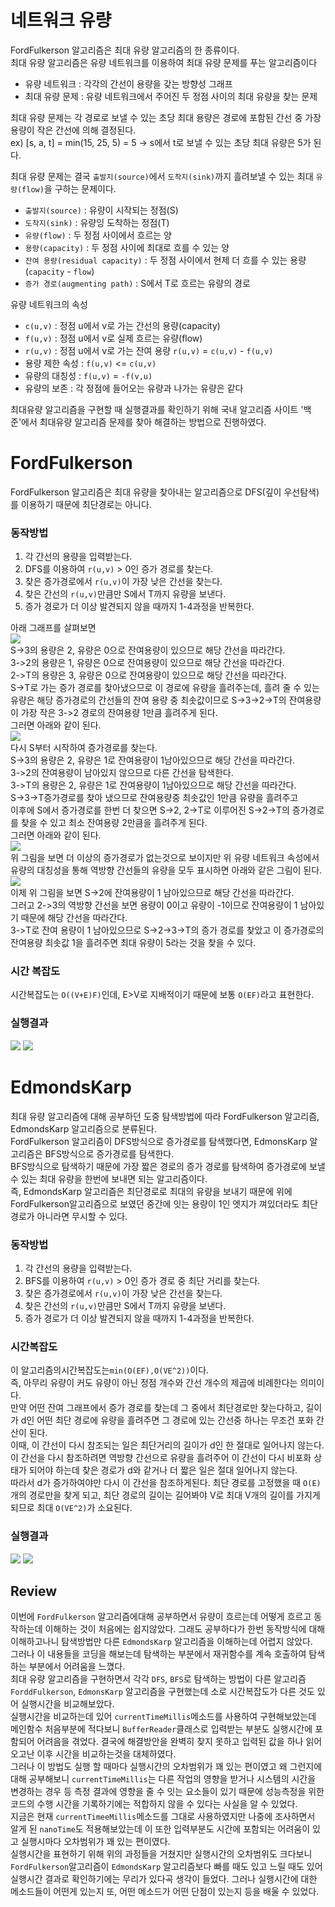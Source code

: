# 네트워크 유량
FordFulkerson 알고리즘은 최대 유량 알고리즘의 한 종류이다.  
최대 유량 알고리즘은 유량 네트워크를 이용하여 최대 유량 문제를 푸는 알고리즘이다  
- 유량 네트워크 : 각각의 간선이 용량을 갖는 방향성 그래프
- 최대 유량 문제 : 유량 네트워크에서 주어진 두 정점 사이의 최대 유량을 찾는 문제
  
최대 유량 문제는 각 경로로 보낼 수 있는 초당 최대 용량은 경로에 포함된 간선 중 가장 용량이 작은 간선에 의해 결정된다.  
ex) [s, a, t] = min(15, 25, 5) = 5 -> s에서 t로 보낼 수 있는 초당 최대 유량은 5가 된다.  
  
최대 유량 문제는 결국 `출발지(source)`에서 `도착지(sink)`까지 흘려보낼 수 있는 최대 `유량(flow)`을 구하는 문제이다.  
- `출발지(source)` : 유량이 시작되는 정점(S)
- `도착지(sink)` : 유량잉 도착하는 정점(T)
- `유량(flow)` : 두 정점 사이에서 흐르는 양
- `용량(capacity)` : 두 정점 사이에 최대로 흐를 수 있는 양
- `잔여 용량(residual capacity)` : 두 정점 사이에서 현제 더 흐를 수 있는 용량 (`capacity` - `flow`)
- `증가 경로(augmenting path)` : S에서 T로 흐르는 유량의 경로
  
유량 네트워크의 속성
- `c(u,v)` : 정점 u에서 v로 가는 간선의 용량(capacity)
- `f(u,v)` : 정점 u에서 v로 실제 흐르는 유량(flow)
- `r(u,v)` : 정점 u에서 v로 가는 잔여 용량 `r(u,v)` = `c(u,v)` - `f(u,v)`
- 용량 제한 속성 : `f(u,v)` <= `c(u,v)`
- 유량의 대칭성 : `f(u,v)` = `-f(v,u)`
- 유량의 보존 : 각 정점에 들어오는 유량과 나가는 유량은 같다
  
최대유량 알고리즘을 구현할 때 실행결과를 확인하기 위해 국내 알고리즘 사이트 '백준'에서 최대유량 알고리즘 문제를 찾아 해결하는 방법으로 진행하였다.    

# FordFulkerson
FordFulkerson 알고리즘은 최대 유량을 찾아내는 알고리즘으로 DFS(깊이 우선탐색)를 이용하기 때문에 최단경로는 아니다.  
  
### 동작방법   
1. 각 간선의 용량을 입력받는다.
2. DFS를 이용하여 `r(u,v)` > 0인 증가 경로를 찾는다.
3. 찾은 증가경로에서 `r(u,v)`이 가장 낮은 간선을 찾는다.
4. 찾은 간선의 `r(u,v)`만큼만 S에서 T까지 유량을 보낸다.
5. 증가 경로가 더 이상 발견되지 않을 때까지 1-4과정을 반복한다.
  
아래 그래프를 살펴보면  
![](https://user-images.githubusercontent.com/101320758/165692128-1416946a-0e9f-4b74-81af-8cc4c142db6e.png)  
S->3의 용량은 2, 유량은 0으로 잔여용량이 있으므로 해당 간선을 따라간다.  
3->2의 용량은 1, 유량은 0으로 잔여용량이 있으므로 해당 간선을 따라간다.  
2->T의 용량은 3, 유량은 0으로 잔여용량이 있으므로 해당 간선을 따라간다.  
S->T로 가는 증가 경로를 찾아냈으므로 이 경로에 유량을 흘려주는데, 흘려 줄 수 있는 유량은 해당 증가경로의 간선들의 잔여 용량 중 최솟값이므로 S->3->2->T의 잔여용량이 가장 작은 3->2 경로의 잔여용량 1만큼 흘려주게 된다.  
그러면 아래와 같이 된다.  
![](https://user-images.githubusercontent.com/101320758/165692216-d5527972-f913-4d7d-b434-35e0aaa95a2a.png)  
다시 S부터 시작하여 증가경로를 찾는다.  
S->3의 용량은 2, 유량은 1로 잔여용량이 1남아있으므로 해당 간선을 따라간다.  
3->2의 잔여용량이 남아있지 않으므로 다른 간선을 탐색한다.  
3->T의 용량은 2, 유량은 1로 잔여용량이 1남아있으므로 해당 간선을 따라간다.  
S->3->T증가경로를 찾아 냈으므로 잔여용량중 최솟값인 1만큼 유량을 흘려주고  
이후에 S에서 증가경로를 한번 더 찾으면 S->2, 2->T로 이루어진 S->2->T의 증가경로를 찾을 수 있고 최소 잔여용량 2만큼을 흘려주게 된다.  
그러면 아래와 같이 된다.  
![](https://user-images.githubusercontent.com/101320758/165692234-dd0a6b91-ad05-471f-8a83-76a7a0efdc65.png)  
위 그림을 보면 더 이상의 증가경로가 없는것으로 보이지만 위 유량 네트워크 속성에서 유량의 대칭성을 통해 역방향 간선들의 유량을 모두 표시하면 아래와 같은 그림이 된다.  
![](https://user-images.githubusercontent.com/101320758/165692753-f115d5ba-3bba-42fb-b794-3f4ce0552c4d.jpg)  
이제 위 그림을 보면 S->2에 잔여용량이 1 남아있으므로 해당 간선을 따라간다.  
그러고 2->3의 역방향 간선을 보면 용량이 0이고 유량이 -1이므로 잔여용량이 1 남아있기 때문에 해당 간선을 따라간다.  
3->T로 잔여 용량이 1 남아있으므로 S->2->3->T의 증가 경로를 찾았고 이 증가경로의 잔여용량 최솟값 1을 흘려주면 최대 유량이 5라는 것을 찾을 수 있다.  
### 시간 복잡도  
시간복잡도는 `O((V+E)F)`인데, E>V로 지배적이기 때문에 보통 `O(EF)`라고 표현한다.  

### 실행결과  
![](https://user-images.githubusercontent.com/101320758/165711078-145344fe-7506-473d-b5fc-1711ec6ac26c.png) 
![](https://user-images.githubusercontent.com/101320758/165722909-94ee6a33-fea0-46f7-acdf-4fa5b2d3da2f.png)  
  
# EdmondsKarp  
최대 유량 알고리즘에 대해 공부하던 도중 탐색방법에 따라 FordFulkerson 알고리즘, EdmondsKarp 알고리즘으로 분류된다.  
FordFulkerson 알고리즘이 DFS방식으로 증가경로를 탐색했다면, EdmonsKarp 알고리즘은 BFS방식으로 증가경로를 탐색한다.  
BFS방식으로 탐색하기 때문에 가장 짧은 경로의 증가 경로를 탐색하여 증가경로에 보낼 수 있는 최대 유량을 한번에 보내면 되는 알고리즘이다.  
즉, EdmondsKarp 알고리즘은 최단경로로 최대의 유량을 보내기 때문에 위에 FordFulkerson알고리즘으로 보였던 중간에 잇는 용량이 1인 엣지가 껴있더라도 최단경로가 아니라면 무시할 수 있다.  
  
### 동작방법  
1. 각 간선의 용량을 입력받는다.
2. BFS를 이용하여 `r(u,v)` > 0인 증가 경로 중 최단 거리를 찾는다.
3. 찾은 증가경로에서 `r(u,v)`이 가장 낮은 간선을 찾는다.
4. 찾은 간선의 `r(u,v)`만큼만 S에서 T까지 유량을 보낸다.
5. 증가 경로가 더 이상 발견되지 않을 때까지 1-4과정을 반복한다.

### 시간복잡도  
이 알고리즘의시간복잡도는`min(O(EF),O(VE^2))`이다.  
즉, 아무리 유량이 커도 유량이 아닌 정점 개수와 간선 개수의 제곱에 비례한다는 의미이다.  
만약 어떤 잔여 그래프에서 증가 경로를 찾는데 그 중에서 최단경로만 찾는다하고, 길이가 d인 어떤 최단 경로에 유량을 흘려주면 그 경로에 있는 간선중 하나는 무조건 포화 간산이 된다.  
이때, 이 간선이 다시 참조되는 일은 최단거리의 길이가 d인 한 절대로 일어나지 않는다.  
이 간선을 다시 참조하려면 역방향 간선으로 유량을 흘려주어 이 간선이 다시 비포화 상태가 되어야 하는데 찾은 경로가 d와 같거나 더 짧은 일은 절대 일어나지 않는다.  
따라서 d가 증가하여야만 다시 이 간선을 참조하게된다. 최단 경로를 고정했을 때 `O(E)`개의 경로만을 찾게 되고, 최단 경로의 길이는 길어봐야 V로 최대 V개의 길이를 가지게 되므로 최대 `O(VE^2)`가 소요된다.  

### 실행결과  
![](https://user-images.githubusercontent.com/101320758/165711198-a038a79a-feb5-49a6-81a0-4a72e49aa27c.png) 
![](https://user-images.githubusercontent.com/101320758/165722926-65e0180a-b018-4221-a64f-082bf8f2dbc6.png)  
  
## Review  
이번에 `FordFulkerson` 알고리즘에대해 공부하면서 유량이 흐르는데 어떻게 흐르고 동작하는데 이해하는 것이 처음에는 쉽지않았다. 그래도 공부하다가 한번 동작방식에 대해 이해하고나니 탐색방법만 다른 `EdmondsKarp` 알고리즘을 이해하는데 어렵지 않았다.  
그러나 이 내용들을 코딩을 해보는데 탐색하는 부분에서 재귀함수를 계속 호출하여 탐색하는 부분에서 어려움을 느꼈다.  
최대 유량 알고리즘을 구현하면서 각각 `DFS`, `BFS`로 탐색하는 방법이 다른 알고리즘 `ForddFulkerson`, `EdmonsKarp` 알고리즘을 구현했는데 소로 시간복잡도가 다른 것도 있어 실행시간을 비교해보았다.  
실행시간을 비교하는데 있어 `currentTimeMillis`메소드를 사용하여 구현해보았는데 메인함수 처음부분에 적다보니 `BufferReader`클래스로 입력받는 부분도 실행시간에 포함되어 어려음을 겪었다. 결국에 해결방안을 완벽히 찾지 못하고 입력된 값을 하나 읽어오고난 이후 시간을 비교하는것을 대체하였다.  
그러나 이 방법도 실행 할 때마다 실행시간의 오차범위가 꽤 있는 편이였고 왜 그런지에 대해 공부해보니 `currentTimeMillis`는 다른 작업의 영향을 받거나 시스템의 시간을 변경하는 경우 등 측정 결과에 영향을 줄 수 잇는 요소들이 있기 때문에 성능측정을 위한 코드의 수행 시간을 기록하기에는 적합하지 않을 수 있다는 사실을 알 수 있었다.  
지금은 현재 `currentTimeeMillis`메소드를 그대로 사용하였지만 나중에 조사하면서 알게 된 `nanoTime`도 적용해보았는데 이 또한 입력부분도 시간에 포함되는 어려움이 있고 실행시마다 오차범위가 꽤 있는 편이였다.  
실행시간을 표현하기 위해 위의 과정들을 거쳤지만 실행시간의 오차범위도 크다보니 `FordFulkerson`알고리즘이 `EdmondsKarp` 알고리즘보다 빠를 때도 있고 느릴 때도 있어 실행시간 결과로 확인하기에는 무리가 있다곡 생각이 들었다. 그러나 실행시간에 대한 메소드들이 어떤게 있는지 또, 어떤 메소드가 어떤 단점이 있는지 등을 배울 수 있었다.

